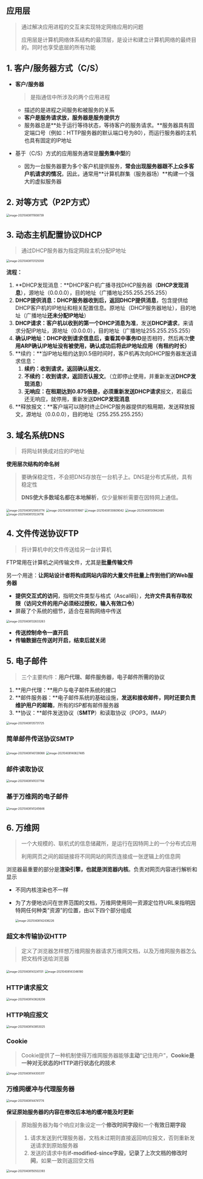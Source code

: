 ## 应用层

> 通过解决应用进程的交互来实现特定网络应用的问题
>
> 应用层是计算机网络体系结构的最顶层，是设计和建立计算机网络的最终目的。同时也享受底层的所有功能

## 1. 客户/服务器方式（C/S）

- **客户/服务器**

  > 是指通信中所涉及的两个应用进程

  - 描述的是进程之间服务和被服务的关系
  - **客户是服务请求放，服务器是服务提供方**
  - 服务器总是**处于运行等待状态，等待客户的服务请求。**服务器具有固定端口号（例如：HTTP服务器的默认端口号为80），而运行服务器的主机也具有固定的IP地址

- 基于（C/S）方式的应用服务通常是**服务集中型**的

  - 因为一台服务器要为多个客户机提供服务，**常会出现服务器跟不上众多客户机请求的情况**，因此，通常用**计算机群集（服务器场）**构建一个强大的虚拟服务器

## 2. 对等方式（P2P方式）

<img src="https://s2.loli.net/2022/03/29/7W2U8hXDJTQycnk.png" alt="image-20210408111938739" style="zoom:50%;" />

## 3. 动态主机配置协议DHCP

> 通过DHCP服务器为指定网段主机分配IP地址

<img src="https://s2.loli.net/2022/03/29/1IsVUaBpoScNlew.png" alt="image-20210408113125059" style="zoom:50%;" />

**流程：**

1. **DHCP发现消息：**DHCP客户机广播寻找DHCP服务器（**DHCP发现消息**），源地址（0.0.0.0），目的地址（广播地址255.255.255.255）
2. **DHCP提供消息：**DHCP服务器收到后，返回**DHCP提供消息**，包含提供给DHCP客户机的IP地址和相关配置信息。原地址（DHCP服务器地址），目的地址（广播地址**还未分配IP地址**）
3. **DHCP请求：**客户机以收到的第一个**DHCP消息为准**，发送**DHCP请求**，来请求分配IP地址，源地址（0.0.0.0），目的地址（广播地址255.255.255.255）
4. **确认IP地址：**DHCP收到请求信息后，查看其中**事务ID**是否相符，然后再次**使用ARP确认IP地址没有被使用，确认成功后将此IP地址应用（有租约时长）**
5. **续约：**当IP地址租约达到0.5倍时间时，客户机再次向DHCP服务器发送请求信息：
   1. **续约：**收到请求，返回**确认报文**，
   2. **不续约：**收到请求，返回**否认报文**。（立即停止使用，并重新发送**DHCP发现消息**）
   3. **无响应：**在租期达到0.875倍是，必须重新发送**DHCP请求**报文，若最后还无响应，就停用，重新发送**DHCP发现消息**
6. **释放报文：**客户端可以随时终止DHCP服务器提供的租用期，发送释放报文，源地址（0.0.0.0），目的地址（255.255.255.255）

## 3. 域名系统DNS

> 将网址转换成对应的IP地址

**使用层次结构的命名树**

> 要确保稳定性，不会把DNS存放在一台机子上。DNS是分布式系统，具有稳定性
>
> **DNS使大多数域名都在本地解析**，仅少量解析需要在因特网上通信。

<img src="https://s2.loli.net/2022/03/29/95erbkyKc7ATPIJ.png" alt="image-20210408125953774" style="zoom:50%;" />

<img src="https://s2.loli.net/2022/03/29/LhYUbSvtcBK5DjP.png" alt="image-20210408130151667" style="zoom:50%;" />

<img src="https://s2.loli.net/2022/03/29/gy8YQpdk3HFXOso.png" alt="image-20210408130609042" style="zoom:50%;" />

<img src="https://s2.loli.net/2022/03/29/J6deTzqcCB8Gi13.png" alt="image-20210408130942485" style="zoom:50%;" />

<img src="https://s2.loli.net/2022/03/29/bfzOvwR2DCB49aj.png" alt="image-20210408131224716" style="zoom:50%;" />

## 4. 文件传送协议FTP

> 将计算机中的文件传送给另一台计算机

FTP常用在计算机之间传输文件，尤其是**批量传输文件**

另一个用途：**让网站设计者将构成网站内容的大量文件批量上传到他们的Web服务器**

- **提供交互式的访问**，指明文件类型与格式（Ascall码），**允许文件具有存取权限（访问文件的用户必须经过授权，输入有效口令）**
- 屏蔽了个系统的细节，适合在易购网络中传送

<img src="https://s2.loli.net/2022/03/29/eAuwnULDTEMxgZ4.png" alt="image-20210408132633263" style="zoom:50%;" />

- **传送控制命令一直开启**
- **传输数据在传送时开启，结束后就关闭**

## 5. 电子邮件

> 三个主要构件：**用户代理、邮件服务器，电子邮件所需的协议**

1. **用户代理：**用户与电子邮件系统的接口
2. **邮件服务器：**电子邮件系统的基础设施，**发送和接收邮件，同时还要负责维护用户的邮箱**，所有的ISP都有邮件服务器
3. **协议：**邮件发送协议（**SMTP**）和读取协议（POP3，IMAP）

<img src="https://s2.loli.net/2022/03/29/OkCvHou7tTa84Lf.png" alt="image-20210408135731725" style="zoom:50%;" />

### 简单邮件传送协议SMTP

<img src="https://s2.loli.net/2022/03/29/Ym5r3ceuVtPkOHx.png" alt="image-20210408140138068" style="zoom:50%;" />

<img src="https://s2.loli.net/2022/03/29/i7524oIzgljmbPX.png" alt="image-20210408140627485" style="zoom:50%;" />

### 邮件读取协议

<img src="https://s2.loli.net/2022/03/29/8oLFvpaxhTKGben.png" alt="image-20210408141037794" style="zoom:50%;" />

### 基于万维网的电子邮件

<img src="https://s2.loli.net/2022/03/29/qNcHz7PdOEGfv8S.png" alt="image-20210408141245646" style="zoom:50%;" />

## 6. 万维网

> 一个大规模的、联机式的信息储藏所，是运行在因特网上的一个分布式应用
>
> 利用网页之间的超链接将不同网站的网页连接成一张逻辑上的信息网

浏览器最重要的部分是**渲染引擎，也就是浏览器内核**。负责对网页内容进行解析和显示

- 不同内核渲染也不一样

- 为了方便地访问在世界范围的文档，万维网使用同一资源定位符URL来指明因特网任何种类“资源”的位置，由以下四个部分组成

  <img src="https://s2.loli.net/2022/03/29/1LuWqngmTpflzbH.png" alt="image-20210408142436226" style="zoom:50%;" />

### 超文本传输协议HTTP

> 定义了浏览器怎样想万维网服务器请求万维网文档，以及万维网服务器怎么把文档传送给浏览器

<img src="https://s2.loli.net/2022/03/29/QqF49iTokz3Whlv.png" alt="image-20210408143241131" style="zoom:50%;" />

<img src="https://s2.loli.net/2022/03/29/HuyQ2K3wxLvafXA.png" alt="image-20210408143346180" style="zoom:50%;" />

### HTTP请求报文

<img src="https://s2.loli.net/2022/03/29/16rlTM2PmhceS9d.png" alt="image-20210408143628206" style="zoom:50%;" />

### HTTP响应报文

<img src="https://s2.loli.net/2022/03/29/6NBf7SMgRbXITyh.png" alt="image-20210408143853025" style="zoom:50%;" />

### Cookie

> Cookie提供了一种机制使得万维网服务器能够**主动**“记住用户”，**Cookie是一种对无状态的HTTP进行状态化的技术**

<img src="https://s2.loli.net/2022/03/29/u6h9QdLExUcNveT.png" alt="image-20210408144300317" style="zoom:50%;" />

### 万维网缓冲与代理服务器

<img src="https://s2.loli.net/2022/03/29/3R4PdoJpmjgChfr.png" alt="image-20210408144741774" style="zoom:50%;" />

**保证原始服务器的内容在修改后本地的缓冲能及时更新**

> 原始服务器为每个响应对象设定一个**修改时间字段**和一个**有效日期字段**
>
> 1. 请求发送到代理服务器，文档未过期则直接返回响应报文，否则重新发送请求到原始服务器
> 2. 发送的请求中有**if-modified-since字段，记录了上次文档的修改时间**，如果一致则返回空文档

<img src="https://s2.loli.net/2022/03/29/WvgZukwHM62BTCX.png" alt="image-20210408150502393" style="zoom:50%;" />